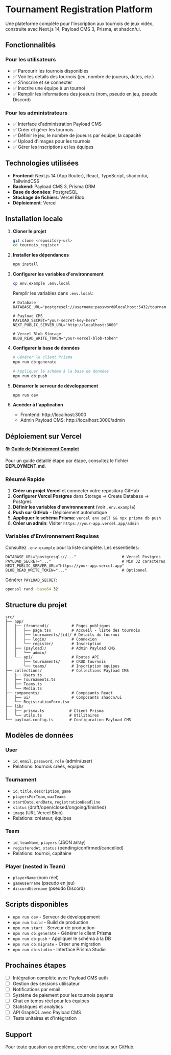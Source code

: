 # Tournament Registration Platform

Une plateforme complète pour l'inscription aux tournois de jeux vidéo, construite avec Next.js 14, Payload CMS 3, Prisma, et shadcn/ui.

## Fonctionnalités

### Pour les utilisateurs
- ✅ Parcourir les tournois disponibles
- ✅ Voir les détails des tournois (jeu, nombre de joueurs, dates, etc.)
- ✅ S'inscrire et se connecter
- ✅ Inscrire une équipe à un tournoi
- ✅ Remplir les informations des joueurs (nom, pseudo en jeu, pseudo Discord)

### Pour les administrateurs
- ✅ Interface d'administration Payload CMS
- ✅ Créer et gérer les tournois
- ✅ Définir le jeu, le nombre de joueurs par équipe, la capacité
- ✅ Upload d'images pour les tournois
- ✅ Gérer les inscriptions et les équipes

## Technologies utilisées

- **Frontend**: Next.js 14 (App Router), React, TypeScript, shadcn/ui, TailwindCSS
- **Backend**: Payload CMS 3, Prisma ORM
- **Base de données**: PostgreSQL
- **Stockage de fichiers**: Vercel Blob
- **Déploiement**: Vercel

## Installation locale

1. **Cloner le projet**
   ```bash
   git clone <repository-url>
   cd tournois_register
   ```

2. **Installer les dépendances**
   ```bash
   npm install
   ```

3. **Configurer les variables d'environnement**
   ```bash
   cp env.example .env.local
   ```
   
   Remplir les variables dans `.env.local`:
   ```env
   # Database
   DATABASE_URL="postgresql://username:password@localhost:5432/tournament_db"
   
   # Payload CMS
   PAYLOAD_SECRET="your-secret-key-here"
   NEXT_PUBLIC_SERVER_URL="http://localhost:3000"
   
   # Vercel Blob Storage
   BLOB_READ_WRITE_TOKEN="your-vercel-blob-token"
   ```

4. **Configurer la base de données**
   ```bash
   # Générer le client Prisma
   npm run db:generate
   
   # Appliquer le schéma à la base de données
   npm run db:push
   ```

5. **Démarrer le serveur de développement**
   ```bash
   npm run dev
   ```

6. **Accéder à l'application**
   - Frontend: http://localhost:3000
   - Admin Payload CMS: http://localhost:3000/admin

## Déploiement sur Vercel

📚 **[Guide de Déploiement Complet](./DEPLOYMENT.md)**

Pour un guide détaillé étape par étape, consultez le fichier **DEPLOYMENT.md**.

### Résumé Rapide

1. **Créer un projet Vercel** et connecter votre repository GitHub
2. **Configurer Vercel Postgres** dans Storage → Create Database → Postgres
3. **Définir les variables d'environnement** (voir `.env.example`)
4. **Push sur GitHub** - Déploiement automatique
5. **Appliquer le schéma Prisma**: `vercel env pull && npx prisma db push`
6. **Créer un admin**: Visiter `https://your-app.vercel.app/admin`

### Variables d'Environnement Requises

Consultez `.env.example` pour la liste complète. Les essentielles:

```env
DATABASE_URL="postgresql://..."                    # Vercel Postgres
PAYLOAD_SECRET="..."                               # Min 32 caractères
NEXT_PUBLIC_SERVER_URL="https://your-app.vercel.app"
BLOB_READ_WRITE_TOKEN="..."                        # Optionnel
```

Générer `PAYLOAD_SECRET`:
```bash
openssl rand -base64 32
```

## Structure du projet

```
src/
├── app/
│   ├── (frontend)/          # Pages publiques
│   │   ├── page.tsx         # Accueil - liste des tournois
│   │   ├── tournaments/[id]/ # Détails du tournoi
│   │   ├── login/           # Connexion
│   │   └── register/        # Inscription
│   ├── (payload)/           # Admin Payload CMS
│   │   └── admin/
│   └── api/                 # Routes API
│       ├── tournaments/     # CRUD tournois
│       └── teams/           # Inscription équipes
├── collections/             # Collections Payload CMS
│   ├── Users.ts
│   ├── Tournaments.ts
│   ├── Teams.ts
│   └── Media.ts
├── components/              # Composants React
│   ├── ui/                  # Composants shadcn/ui
│   └── RegistrationForm.tsx
├── lib/
│   ├── prisma.ts           # Client Prisma
│   └── utils.ts            # Utilitaires
└── payload.config.ts       # Configuration Payload CMS
```

## Modèles de données

### User
- `id`, `email`, `password`, `role` (admin/user)
- Relations: tournois créés, équipes

### Tournament
- `id`, `title`, `description`, `game`
- `playersPerTeam`, `maxTeams`
- `startDate`, `endDate`, `registrationDeadline`
- `status` (draft/open/closed/ongoing/finished)
- `image` (URL Vercel Blob)
- Relations: créateur, équipes

### Team
- `id`, `teamName`, `players` (JSON array)
- `registeredAt`, `status` (pending/confirmed/cancelled)
- Relations: tournoi, capitaine

### Player (nested in Team)
- `playerName` (nom réel)
- `gameUsername` (pseudo en jeu)
- `discordUsername` (pseudo Discord)

## Scripts disponibles

- `npm run dev` - Serveur de développement
- `npm run build` - Build de production
- `npm run start` - Serveur de production
- `npm run db:generate` - Générer le client Prisma
- `npm run db:push` - Appliquer le schéma à la DB
- `npm run db:migrate` - Créer une migration
- `npm run db:studio` - Interface Prisma Studio

## Prochaines étapes

- [ ] Intégration complète avec Payload CMS auth
- [ ] Gestion des sessions utilisateur
- [ ] Notifications par email
- [ ] Système de paiement pour les tournois payants
- [ ] Chat en temps réel pour les équipes
- [ ] Statistiques et analytics
- [ ] API GraphQL avec Payload CMS
- [ ] Tests unitaires et d'intégration

## Support

Pour toute question ou problème, créer une issue sur GitHub.